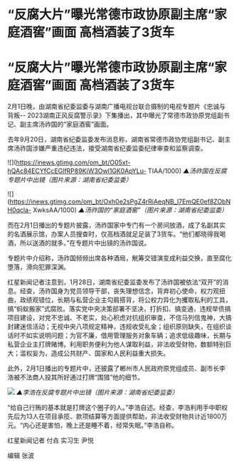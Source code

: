 # “反腐大片”曝光常德市政协原副主席“家庭酒窖”画面 高档酒装了3货车

# “反腐大片”曝光常德市政协原副主席“家庭酒窖”画面 高档酒装了3货车

2月1日晚，由湖南省纪委监委与湖南广播电视台联合摄制的电视专题片《忠诚与背叛--
2023湖南正风反腐警示录》下集播出，其中曝光了常德市政协原党组副书记、副主席汤祚国的“家庭酒窖”画面。

去年9月20日，湖南省纪委监委发布消息称，湖南省常德市政协党组副书记、副主席汤祚国涉嫌严重违纪违法，接受湖南省纪委监委纪律审查和监察调查。

![](https://inews.gtimg.com/om_bt/O05xt-hQAc84ECYfCcEGlfRP89KiW3Owl1GK0ApYLu-
TIAA/1000) _▲汤祚国在反腐专题片中出镜（图片来源：湖南省纪委监委）_

![](https://inews.gtimg.com/om_bt/Oxh0e2sPgZ4rRiAeqNB_l7EmQE0ef8ZObNH0qcla-
XwksAA/1000) _▲汤祚国的“家庭酒窖”（图片来源：湖南省纪委监委）_

而在2月1日播出的专题片披露，汤祚国家中专门有一个房间放酒，成了名副其实的名酒展示馆，办案人员搜查时，仅高档酒就足足装了3货车。“他们都晓得我喝酒，所以送酒的就多。”在专题片中出镜的汤祚国说。

专题片中介绍称，汤祚国频频出席各种酒局，觥筹交错演变成利益交换，直至腐化堕落，滑向犯罪深渊。

红星新闻记者注意到，1月28日，湖南省纪委监委发布了汤祚国被依法“双开”的消息。经查，汤祚国身为党员领导干部，丧失理想信念，背弃初心使命，权力观扭曲，政绩观错位，长期与私营企业主勾肩搭背，将公权力异化为攫取私利的工具，搞“蚂蚁搬家”式腐败。落实党中央决策部署不坚决，打折扣、搞变通，违规举债搞项目建设，对党不忠诚、不老实，处心积虑对抗组织审查，不信马列信鬼神，大搞封建迷信活动；无视中央八项规定精神，违规收受礼金；组织原则缺失，在组织谈话时不如实说明问题；为官不廉，借用管理服务对象车辆；追求低级趣味，长期与私营企业主打牌赌博。利用职务便利为他人谋取利益，非法收受财物，数额特别巨大；滥权妄为，造成公共财产、国家和人民利益重大损失。

此外，2月1日播出的专题片中，还披露了郴州市人民政府原党组成员、副市长李浩被不法商人投其所好通过打牌“围猎”他的细节。

![](https://inews.gtimg.com/om_bt/OuSfg9E8YTlHmeInUlknWYY4QtYnhiw4roF37veqdGr34AA/1000)
_▲李浩在反腐专题片中出镜（图片来源：湖南省纪委监委）_

“给自己行贿的基本就是打牌这个圈子的人。”李浩自述。经查，李浩利用手中职权先后为13人在项目承揽、款项结算等方面提供帮助，非法收受财物共计近1800万元。“内心还是害怕，晚上还是睡不着，经常失眠。”李浩自称。

红星新闻记者 付垚 实习生 尹悦

编辑 张波


